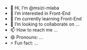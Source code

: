 - 👋 Hi, I’m @msizi-mlaba
- 👀 I’m interested in Front-End
- 🌱 I’m currently learning Front-End
- 💞️ I’m looking to collaborate on ...
- 📫 How to reach me ...
- 😄 Pronouns: ...
- ⚡ Fun fact: ...

<!---
msizi-mlaba/msizi-mlaba is a ✨ special ✨ repository because its `README.md` (this file) appears on your GitHub profile.
You can click the Preview link to take a look at your changes.
--->
